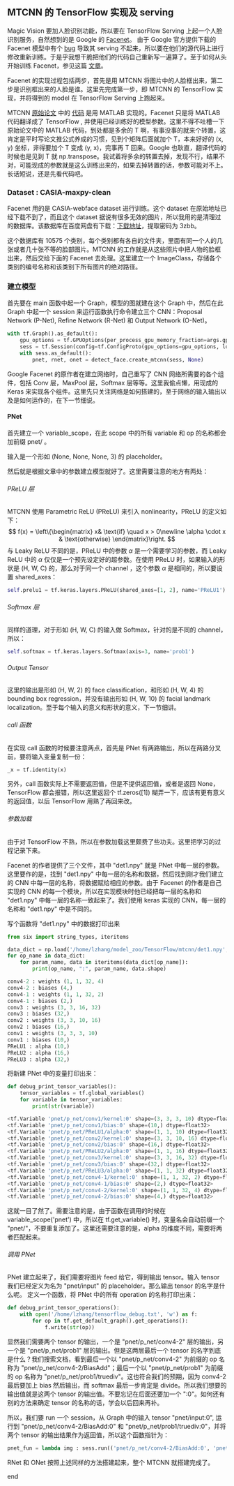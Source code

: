MTCNN 的 TensorFlow 实现及 serving
---
Magic Vision 要加人脸识别功能，所以要在 TensorFlow Serving 上起一个人脸识别服务，自然想到的是 Google 的 [Facenet](https://github.com/davidsandberg/facenet)。 由于 Google 官方提供下载的 Facenet 模型中有个 [bug](https://github.com/davidsandberg/facenet/issues/789) 导致其 serving 不起来，所以要在他们的源代码上进行修改重新训练。于是乎我想干脆把他们的代码自己重新写一遍算了。至于如何从头开始训练 Facenet，参见这篇 [文章](https://github.com/davidsandberg/facenet/wiki/Classifier-training-of-inception-resnet-v1)。

Facenet 的实现过程包括两步，首先是用 MTCNN 将图片中的人脸框出来，第二步是识别框出来的人脸是谁。这里先完成第一步，即 MTCNN 的 TensorFlow 实现，并将得到的 model 在 TensorFlow Serving 上跑起来。

MTCNN [原始论文](https://arxiv.org/abs/1604.02878) 中的 [代码](https://github.com/kpzhang93/MTCNN_face_detection_alignment) 是用 MATLAB 实现的。Facenet 只是将 MATLAB 代码翻译成了 TensorFlow , 并使用已经训练好的模型参数。这里不得不吐槽一下原始论文中的 MATLAB 代码，到处都是多余的 T 啊，有事没事的就来个转置，这肯定是平时写论文推公式养成的习惯，见到个矩阵后面就加个 T，本来好好的 (x, y) 坐标，非得要加个 T 变成 (y, x)，完事再 T 回来。Google 也耿直，翻译代码的时候也是见到 T 就 np.transpose。我试着将多余的转置去掉，发现不行，结果不对，可能现成的参数就是这么训练出来的，如果去掉转置的话，参数可能对不上。长话短说，还是先看代码吧。

### Dataset : CASIA-maxpy-clean
Facenet 用的是 CASIA-webface dataset 进行训练。这个 dataset 在原始地址已经下载不到了，而且这个 dataset 据说有很多无效的图片，所以我用的是清理过的数据库。该数据库在百度网盘有下载：[下载地址](http://pan.baidu.com/s/1kUdRRJT)，提取密码为 3zbb。

这个数据库有 10575 个类别，每个类别都有各自的文件夹，里面有同一个人的几张或者几十张不等的脸部图片。MTCNN 的工作就是从这些照片中把人物的脸框出来，然后交给下面的 Facenet 去处理。这里建立一个 ImageClass，存储各个类别的编号名称和该类别下所有图片的绝对路径。

### 建立模型
首先要在 main 函数中起一个 Graph，模型的图就建在这个 Graph 中，然后在此 Graph 中起一个 session 来运行函数执行命令建立三个 CNN：Proposal Network (P-Net), Refine Network (R-Net) 和 Output Network (O-Net)。
```python
with tf.Graph().as_default():
    gpu_options = tf.GPUOptions(per_process_gpu_memory_fraction=args.gpu_memory_fraction)
    sess = tf.Session(config=tf.ConfigProto(gpu_options=gpu_options, log_device_placement=False))
    with sess.as_default():
        pnet, rnet, onet = detect_face.create_mtcnn(sess, None)
```

Google Facenet 的原作者在建立网络时，自己重写了 CNN 网络所需要的各个组件，包括 Conv 层，MaxPool 层，Softmax 层等等。这里我偷点懒，用现成的 Keras 来实现各个组件。这里先只关注网络是如何搭建的，至于网络的输入输出以及是如何运作的，在下一节细说。

#### PNet
首先建立一个 variable_scope，在此 scope 中的所有 variable 和 op 的名称都会加前缀 pnet/ 。

输入是一个形如 (None, None, None, 3) 的 placeholder。

然后就是根据文章中的参数建立模型就好了。这里需要注意的地方有两处：

###### PReLU 层
MTCNN 使用 Parametric ReLU (PReLU) 来引入 nonlinearity，PReLU 的定义如下：
$$
f(x) = \left\{\begin{matrix}
 x& \text{if} \quad x > 0\newline
 \alpha \cdot x & \text{otherwise}
\end{matrix}\right.
$$
与 Leaky ReLU 不同的是，PReLU 中的参数 $\alpha$ 是一个需要学习的参数，而 Leaky ReLU 中的 $\alpha$ 仅仅是一个预先设定好的超参数。在使用 PReLU 时，如果输入的形状是 (H, W, C) 的，那么对于同一个 channel ，这个参数 $\alpha$ 是相同的，所以要设置 shared_axes：
```python
self.prelu1 = tf.keras.layers.PReLU(shared_axes=[1, 2], name='PReLU1')
```

###### Softmax 层
同样的道理，对于形如 (H, W, C) 的输入做 Softmax，针对的是不同的 channel，所以：
```python
self.softmax = tf.keras.layers.Softmax(axis=3, name='prob1')
```

###### Output Tensor
这里的输出是形如 (H, W, 2) 的 face classification，和形如 (H, W, 4) 的bounding box regression，并没有输出形如 (H, W, 10) 的 facial landmark localization。至于每个输入的意义和形状的意义，下一节细讲。

###### call 函数
在实现 call 函数的时候要注意两点，首先是 PNet 有两路输出，所以在两路分叉前，要将输入变量复制一份：
```python
_x = tf.identity(x)
```
另外，call 函数实际上不需要返回值，但是不提供返回值，或者是返回 None，TensorFlow 都会报错，所以这里返回个 tf.zeros([1]) 糊弄一下，应该有更有意义的返回值，以后 TensorFlow 用熟了再回来改。

###### 参数加载
由于对 TensorFlow 不熟，所以在参数加载这里颇费了些功夫。这里把学习的过程记录下来。

Facenet 的作者提供了三个文件，其中 "det1.npy" 就是 PNet 中每一层的参数。这里要作的是，找到 "det1.npy" 中每一层的名称和数据，然后找到刚才我们建立的 CNN 中每一层的名称，将数据赋给相应的参数。由于 Facenet 的作者是自己实现的 CNN 的每一个模块，所以在实现模块时他已经把每一层的名称和 "det1.npy" 中每一层的名称一致起来了。我们使用 keras 实现的 CNN，每一层的名称和 "det1.npy" 中是不同的。

写个函数将 "det1.npy" 中的数据打印出来
```python
from six import string_types, iteritems

data_dict = np.load('/home/lzhang/model_zoo/TensorFlow/mtcnn/det1.npy', encoding='latin1').item()
for op_name in data_dict:
    for param_name, data in iteritems(data_dict[op_name]):
        print(op_name, ":", param_name, data.shape)

conv4-2 : weights (1, 1, 32, 4)
conv4-2 : biases (4,)
conv4-1 : weights (1, 1, 32, 2)
conv4-1 : biases (2,)
conv3 : weights (3, 3, 16, 32)
conv3 : biases (32,)
conv2 : weights (3, 3, 10, 16)
conv2 : biases (16,)
conv1 : weights (3, 3, 3, 10)
conv1 : biases (10,)
PReLU1 : alpha (10,)
PReLU2 : alpha (16,)
PReLU3 : alpha (32,)
```
将新建 PNet 中的变量打印出来：
```python
def debug_print_tensor_variables():
    tensor_variables = tf.global_variables()
    for variable in tensor_variables:
        print(str(variable))

<tf.Variable 'pnet/p_net/conv1/kernel:0' shape=(3, 3, 3, 10) dtype=float32>
<tf.Variable 'pnet/p_net/conv1/bias:0' shape=(10,) dtype=float32>
<tf.Variable 'pnet/p_net/PReLU1/alpha:0' shape=(1, 1, 10) dtype=float32>
<tf.Variable 'pnet/p_net/conv2/kernel:0' shape=(3, 3, 10, 16) dtype=float32>
<tf.Variable 'pnet/p_net/conv2/bias:0' shape=(16,) dtype=float32>
<tf.Variable 'pnet/p_net/PReLU2/alpha:0' shape=(1, 1, 16) dtype=float32>
<tf.Variable 'pnet/p_net/conv3/kernel:0' shape=(3, 3, 16, 32) dtype=float32>
<tf.Variable 'pnet/p_net/conv3/bias:0' shape=(32,) dtype=float32>
<tf.Variable 'pnet/p_net/PReLU3/alpha:0' shape=(1, 1, 32) dtype=float32>
<tf.Variable 'pnet/p_net/conv4-1/kernel:0' shape=(1, 1, 32, 2) dtype=float32>
<tf.Variable 'pnet/p_net/conv4-1/bias:0' shape=(2,) dtype=float32>
<tf.Variable 'pnet/p_net/conv4-2/kernel:0' shape=(1, 1, 32, 4) dtype=float32>
<tf.Variable 'pnet/p_net/conv4-2/bias:0' shape=(4,) dtype=float32>
```
这就一目了然了。需要注意的是，由于函数在调用的时候在 variable_scope('pnet') 中，所以在 tf.get_variable() 时，变量名会自动前缀一个 "pnet/"，不要重复添加了。这里还需要注意的是，alpha 的维度不同，需要将两者匹配起来。

###### 调用 PNet
PNet 建立起来了，我们需要将图片 feed 给它，得到输出 tensor。输入 tensor 我们已经定义为名为 "pnet/input" 的 placeholder。那么输出 tensor 的名字是什么呢。 定义一个函数，将 PNet 中的所有 operation 的名称打印出来：
```python
def debug_print_tensor_operations():
    with open('/home/lzhang/tensorflow_debug.txt', 'w') as f:
        for op in tf.get_default_graph().get_operations():
            f.write(str(op))
```
显然我们需要两个 tensor 的输出，一个是 "pnet/p_net/conv4-2" 层的输出，另一个是 "pnet/p_net/prob1" 层的输出。但是这两层最后一个 tensor 的名字到底是什么？我们搜索文档，看到最后一个以 "pnet/p_net/conv4-2" 为前缀的 op 名称为 "pnet/p_net/conv4-2/BiasAdd"；最后一个以 "pnet/p_net/prob1" 为前缀的 op 名称为 "pnet/p_net/prob1/truediv"。这也符合我们的预期，因为 conv4-2 最后要加上 bias 然后输出，而 softmax 最后一步肯定是 divide。所以我们想要的输出值就是这两个 tensor 的输出值。不要忘记在后面还要加一个 ":0"。如何还有别的方法来确定 tensor 的名称的话，学会以后回来再补。

所以，我们要 run 一个 session，从 Graph 中的输入 tensor "pnet/input:0", 运行到 "pnet/p_net/conv4-2/BiasAdd:0" 和 "pnet/p_net/prob1/truediv:0"，并将两个 tensor 的输出结果作为返回值，所以这个函数指针为：
```python
pnet_fun = lambda img : sess.run(('pnet/p_net/conv4-2/BiasAdd:0', 'pnet/p_net/prob1/truediv:0'), feed_dict={'pnet/input:0':img})
```

RNet 和 ONet 按照上述同样的方法搭建起来，整个 MTCNN 就搭建完成了。





























end
